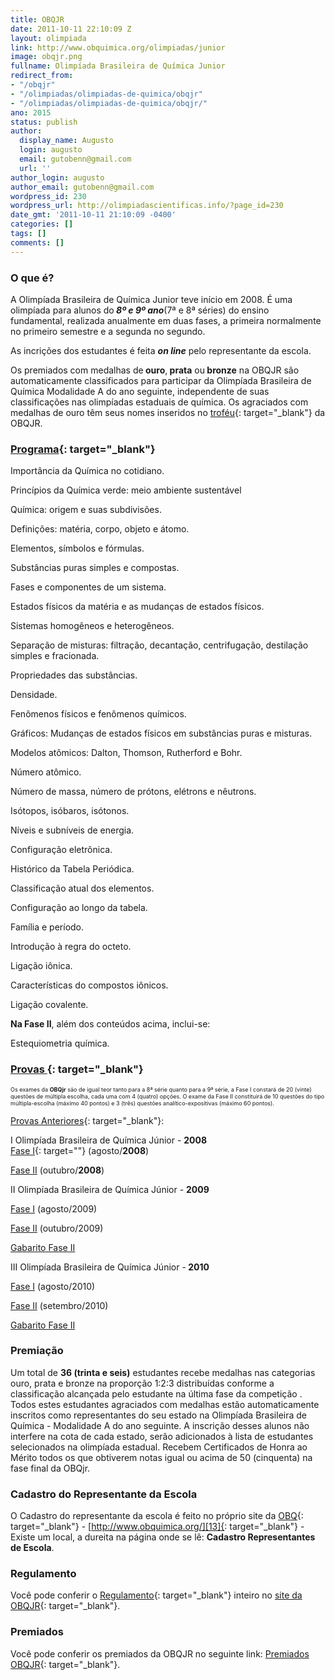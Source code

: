 ```yaml
---
title: OBQJR
date: 2011-10-11 22:10:09 Z
layout: olimpiada
link: http://www.obquimica.org/olimpiadas/junior
image: obqjr.png
fullname: Olimpíada Brasileira de Química Junior
redirect_from:
- "/obqjr"
- "/olimpiadas/olimpiadas-de-quimica/obqjr"
- "/olimpiadas/olimpiadas-de-quimica/obqjr/"
ano: 2015
status: publish
author:
  display_name: Augusto
  login: augusto
  email: gutobenn@gmail.com
  url: ''
author_login: augusto
author_email: gutobenn@gmail.com
wordpress_id: 230
wordpress_url: http://olimpiadascientificas.info/?page_id=230
date_gmt: '2011-10-11 21:10:09 -0400'
categories: []
tags: []
comments: []
---
```


### O que é?

  
A Olimpíada Brasileira de Química Junior teve início em 2008. &Eacute; uma olimpíada para alunos do<strong> </strong>***8º e 9º ano***(7&ordf; e 8&ordf; séries) do ensino fundamental, realizada anualmente em duas fases, a primeira normalmente no primeiro semestre e a segunda no segundo.

As incrições dos estudantes é feita <em><strong>on line</strong> </em>pelo representante da escola.

Os premiados com medalhas de<strong> ouro</strong>,<strong> prata</strong> ou<strong> </strong>**bronze** na OBQJR são automaticamente classificados para participar da Olimpíada Brasileira de Química Modalidade A do ano
seguinte, independente de suas classificações nas olimpíadas estaduais de química. Os agraciados com medalhas de ouro têm seus nomes inseridos no [troféu][2]{: target="_blank"} da OBQJR.



### [Programa][3]{: target="_blank"}

  
Importância da Química no cotidiano.

Princípios da Química verde: meio ambiente sustentável

Química: origem e suas subdivisões.

Definições: matéria, corpo, objeto e átomo.

Elementos, símbolos e fórmulas.

Substâncias puras simples e compostas.

Fases e componentes de um sistema.

Estados físicos da matéria e as mudanças de estados físicos.

Sistemas homogêneos e heterogêneos.

Separação de misturas: filtração, decantação, centrifugação, destilação simples e fracionada.

Propriedades das substâncias.

Densidade.

Fenômenos físicos e fenômenos químicos.

Gráficos: Mudanças de estados físicos em substâncias puras e misturas.

Modelos atômicos: Dalton, Thomson, Rutherford e Bohr.

Número atômico.

Número de massa, número de prótons, elétrons e nêutrons.

Isótopos, isóbaros, isótonos.

Níveis e subníveis de energia.

Configuração eletrônica.

Histórico da Tabela Periódica.

Classificação atual dos elementos.

Configuração ao longo da tabela.

Família e período.

Introdução à regra do octeto.

Ligação iônica.

Características do compostos iônicos.

Ligação covalente.



**Na Fase II**, além dos conteúdos acima, inclui-se:

Estequiometria química.



### [Provas ][4]{: target="_blank"}

  
<span style="font-size: xx-small;"><strong> </strong>Os exames da **OBQjr** s</span><span style="font-size: xx-small;">ão de igual teor tanto para a 8ª série quanto para a 9ª série, a Fase I constará de 20 (vinte) questões de múltipla escolha, cada uma com 4 (quatro) opções. O exame da Fase II constituirá de 10 questões do tipo múltipla-escolha (máximo 40 pontos) e 3 (três) questões analítico-expositivas (máximo 60 pontos).</span>



[Provas Anteriores][4]{: target="_blank"}\:

I Olimpíada Brasileira de Química Júnior - <strong>2008 </strong>  
 [Fase I][5]{: target=""} (agosto/**2008**)

[Fase II][6] (outubro/**2008**)



II Olimpíada Brasileira de Química Júnior - <strong>2009 </strong>

[Fase I][7] (agosto/2009)

[Fase II][8] (outubro/2009)

[Gabarito Fase II][9]



III Olimpíada Brasileira de Química Júnior -<strong> 2010 </strong>

[Fase I][10] (agosto/2010)

[Fase II][11] (setembro/2010)

[Gabarito Fase II][12]



### Premiação

  
Um total de **36 (trinta e seis)** estudantes recebe medalhas nas categorias ouro, prata e bronze na proporção 1:2:3 distribuídas conforme a classificação alcançada pelo estudante na última fase da competição . Todos estes estudantes agraciados com medalhas estão automaticamente inscritos como representantes do seu estado na Olimpíada Brasileira de Química - Modalidade A do ano seguinte. A inscrição desses alunos não interfere na cota de cada estado, serão adicionados &agrave; lista de estudantes selecionados na olimpíada estadual. Recebem Certificados de Honra ao Mérito todos os que obtiverem notas igual ou acima de 50 (cinquenta) na fase final da OBQjr.



### Cadastro do Representante da Escola

  
O Cadastro do representante da escola é feito no próprio site da [OBQ][13]{: target="_blank"} - [http://www.obquimica.org/][13]{: target="_blank"} - Existe um local, a dureita na página onde se lê: **Cadastro Representantes de Escola**.



### Regulamento

  
Você pode conferir o [Regulamento][14]{: target="_blank"} inteiro no [site da OBQJR][14]{: target="_blank"}.



### Premiados

  
Você pode conferir os premiados da OBQJR no seguinte link: [Premiados OBQJR][15]{: target="_blank"}.





[1]: http://www.obquimica.org/olimpiadas/junior
[2]: http://www.obq.ufc.br/trofeuOBQ.htm
[3]: http://www.obq.ufc.br/programaOBQjr.html
[4]: http://www.obq.ufc.br/obqjrexam.html
[5]: http://www.obq.ufc.br/OBQJunior2008.pdf
[6]: http://www.obq.ufc.br/OBQJunior2008F2.pdf
[7]: http://www.obq.ufc.br/OBQJunior2009.pdf
[8]: http://www.obq.ufc.br/OBQJunior2009F2.pdf
[9]: http://www.obq.ufc.br/gabaritoOBQJunior2009F2.pdf
[10]: http://www.obq.ufc.br/OBQJunior2010.pdf
[11]: http://www.obq.ufc.br/OBQJunior2010F2.pdf
[12]: http://www.obq.ufc.br/gabaritoOBQJunior2010F2.pdf
[13]: http://www.obquimica.org/
[14]: http://www.obq.ufc.br/obqjrregul.htm
[15]: http://www.obq.ufc.br/resultobqjr.htm
